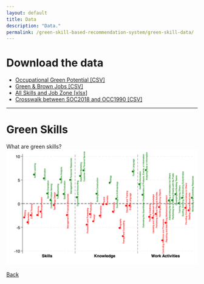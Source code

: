 ```yaml
---
layout: default
title: Data
description: "Data."
permalink: /green-skill-based-recommendation-system/green-skill-data/
---
```


# Download the data

- [Occupational Green Potential [CSV]](https://github.com/yangcheng258/green-skill-project/blob/829f35992244604bd841eff3f211676fbe8951c2/_data/S3_occupational_green_potential.csv)  
- [Green & Brown Jobs [CSV]](https://github.com/yangcheng258/green-skill-project/blob/09e0220780257aa422f4f990409fe3ae564cb1bf/_data/S1-2_green_brown_jobs.csv)  
- [All Skills and Job Zone [xlsx]](https://github.com/yangcheng258/green-skill-project/blob/09e0220780257aa422f4f990409fe3ae564cb1bf/_data/S4_skills_jobzones.xlsx)  
- [Crosswalk between SOC2018 and OCC1990 [CSV]](https://github.com/yangcheng258/green-skill-project/blob/09e0220780257aa422f4f990409fe3ae564cb1bf/_data/CW_SOC2018_OCC1990.csv)  

---
 
# Green Skills
What are green skills?
<img src="../assets/pic/Lasso.png" alt="Lasso diagram" class="limited">

[Back](./index.md)
<!-- Add more content here if needed -->

